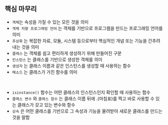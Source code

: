 ## 핵심 마무리

- `객체`는 속성을 가질 수 있는 모든 것을 의미
- `객체 지향 프로그래밍 언어` 는 객체를 기반으로 프로그램을 만드는 프로그래밍 언어를 의미
- `추상화` 는 복잡한 자료, 모듈, 시스템 등으로부터 핵심적인 개념 또는 기능을 간추려 내는 것을 의미
- `클래스` 는 객체를 쉽고 편리하게 생성하기 위해 만들어진 구문
- `인스턴스` 는 클래스를 기반으로 생성한 객체를 의미
- `생성자` 는 클래스 이름과 같은 인스턴스를 생성할 때 사용하는 함수
- `메소드` 는 클래스가 가진 함수를 의미

<br> 

- `isinstance()` 함수는 어떤 클래스의 인스턴스인지 확인할 때 사용하는 함수
- `클래스 변수` 와 `클래스 함수` 는 클래스 이름 뒤에 .(마침표)를 찍고 바로 사용할 수 있는 클래스가 갖고 있는 변수와 함수
- `상속` 은 어떤 클래스를 기반으로 그 속성과 기능을 물려받아 새로운 클래스를 만드는 것을 말함
